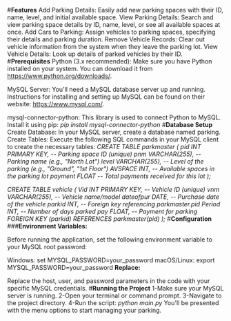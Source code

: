 #**Features**
Add Parking Details: Easily add new parking spaces with their ID, name, level, and initial available space.
View Parking Details: Search and view parking space details by ID, name, level, or see all available spaces at once.
Add Cars to Parking: Assign vehicles to parking spaces, specifying their details and parking duration.
Remove Vehicle Records: Clear out vehicle information from the system when they leave the parking lot.
View Vehicle Details: Look up details of parked vehicles by their ID.
#**Prerequisites**
Python (3.x recommended): Make sure you have Python installed on your system. You can download it from https://www.python.org/downloads/.

MySQL Server: You'll need a MySQL database server up and running.  Instructions for installing and setting up MySQL can be found on their website: https://www.mysql.com/.

mysql-connector-python: This library is used to connect Python to MySQL. Install it using pip:
*pip install mysql-connector-python*
#**Database Setup**
Create Database: In your MySQL server, create a database named parking.
Create Tables: Execute the following SQL commands in your MySQL client to create the necessary tables:
*CREATE TABLE parkmaster (
    pid INT PRIMARY KEY,   -- Parking space ID (unique)
    pnm VARCHAR(255),      -- Parking name (e.g., "North Lot")
    level VARCHAR(255),    -- Level of the parking (e.g., "Ground", "1st Floor")
    AVSPACE INT,           -- Available spaces in the parking lot
    payment FLOAT          -- Total payments received for this lot
);*

*CREATE TABLE vehicle (
    Vid INT PRIMARY KEY,    -- Vehicle ID (unique)
    vnm VARCHAR(255),      -- Vehicle name/model
    dateofpur DATE,        -- Purchase date of the vehicle
    parkid INT,            -- Foreign key referencing parkmaster.pid
    Period INT,            -- Number of days parked
    pay FLOAT,             -- Payment for parking
    FOREIGN KEY (parkid) REFERENCES parkmaster(pid)
);*
#**Configuration**
###**Environment Variables:**

Before running the application, set the following environment variable to your MySQL root password:

Windows: set MYSQL_PASSWORD=your_password
macOS/Linux: export MYSQL_PASSWORD=your_password
**Replace:**

Replace the host, user, and password parameters in the code with your specific MySQL credentials.
#**Running the Project**
1-Make sure your MySQL server is running.
2-Open your terminal or command prompt.
3-Navigate to the project directory.
4-Run the script:
*python main.py*
You'll be presented with the menu options to start managing your parking.





